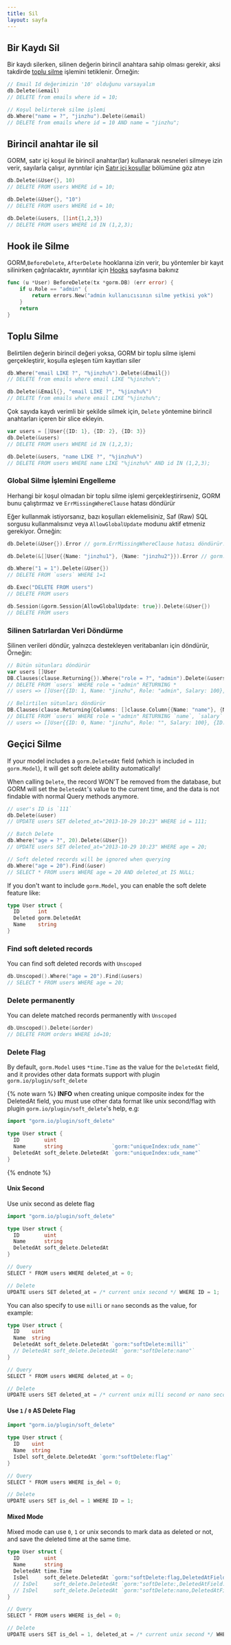 ```yaml
---
title: Sil
layout: sayfa
---
```


## Bir Kaydı Sil

Bir kaydı silerken, silinen değerin birincil anahtara sahip olması gerekir, aksi takdirde [toplu silme](#batch_delete) işlemini tetiklenir. Örneğin:

```go
// Email Id değerimizin '10' olduğunu varsayalım
db.Delete(&email)
// DELETE from emails where id = 10;

// Koşul belirterek silme işlemi
db.Where("name = ?", "jinzhu").Delete(&email)
// DELETE from emails where id = 10 AND name = "jinzhu";
```

## Birincil anahtar ile sil

GORM, satır içi koşul ile birincil anahtar(lar) kullanarak nesneleri silmeye izin verir, sayılarla çalışır, ayrıntılar için [Satır içi koşullar](query.html#inline_conditions) bölümüne göz atın

```go
db.Delete(&User{}, 10)
// DELETE FROM users WHERE id = 10;

db.Delete(&User{}, "10")
// DELETE FROM users WHERE id = 10;

db.Delete(&users, []int{1,2,3})
// DELETE FROM users WHERE id IN (1,2,3);
```

## Hook ile Silme

GORM,`BeforeDelete`, `AfterDelete` hooklarına izin verir, bu yöntemler bir kayıt silinirken çağrılacaktır, ayrıntılar için [Hooks](hooks.html) sayfasına bakınız

```go
func (u *User) BeforeDelete(tx *gorm.DB) (err error) {
    if u.Role == "admin" {
        return errors.New("admin kullanıcısının silme yetkisi yok")
    }
    return
}
```

## <span id="batch_delete">Toplu Silme</span>

Belirtilen değerin birincil değeri yoksa, GORM bir toplu silme işlemi gerçekleştirir, koşulla eşleşen tüm kayıtları siler

```go
db.Where("email LIKE ?", "%jinzhu%").Delete(&Email{})
// DELETE from emails where email LIKE "%jinzhu%";

db.Delete(&Email{}, "email LIKE ?", "%jinzhu%")
// DELETE from emails where email LIKE "%jinzhu%";
```

Çok sayıda kaydı verimli bir şekilde silmek için, `Delete` yöntemine birincil anahtarları içeren bir slice ekleyin.

```go
var users = []User{{ID: 1}, {ID: 2}, {ID: 3}}
db.Delete(&users)
// DELETE FROM users WHERE id IN (1,2,3);

db.Delete(&users, "name LIKE ?", "%jinzhu%")
// DELETE FROM users WHERE name LIKE "%jinzhu%" AND id IN (1,2,3); 
```

### Global Silme İşlemini Engelleme

Herhangi bir koşul olmadan bir toplu silme işlemi gerçekleştirirseniz, GORM bunu çalıştırmaz ve `ErrMissingWhereClause` hatası döndürür

Eğer kullanmak istiyorsanız, bazı koşulları eklemelisiniz, Saf (Raw) SQL sorgusu kullanmalısınız veya `AllowGlobalUpdate` modunu aktif etmeniz gerekiyor. Örneğin:

```go
db.Delete(&User{}).Error // gorm.ErrMissingWhereClause hatası döndürür.

db.Delete(&[]User{{Name: "jinzhu1"}, {Name: "jinzhu2"}}).Error // gorm.ErrMissingWhereClause hatası döndürür.

db.Where("1 = 1").Delete(&User{})
// DELETE FROM `users` WHERE 1=1

db.Exec("DELETE FROM users")
// DELETE FROM users

db.Session(&gorm.Session{AllowGlobalUpdate: true}).Delete(&User{})
// DELETE FROM users
```

### Silinen Satırlardan Veri Döndürme

Silinen verileri döndür, yalnızca destekleyen veritabanları için döndürür, Örneğin:

```go
// Bütün sütunları döndürür
var users []User
DB.Clauses(clause.Returning{}).Where("role = ?", "admin").Delete(&users)
// DELETE FROM `users` WHERE role = "admin" RETURNING *
// users => []User{{ID: 1, Name: "jinzhu", Role: "admin", Salary: 100}, {ID: 2, Name: "jinzhu.2", Role: "admin", Salary: 1000}}

// Belirtilen sütunları döndürür
DB.Clauses(clause.Returning{Columns: []clause.Column{{Name: "name"}, {Name: "salary"}}}).Where("role = ?", "admin").Delete(&users)
// DELETE FROM `users` WHERE role = "admin" RETURNING `name`, `salary`
// users => []User{{ID: 0, Name: "jinzhu", Role: "", Salary: 100}, {ID: 0, Name: "jinzhu.2", Role: "", Salary: 1000}}
```

## Geçici Silme

If your model includes a `gorm.DeletedAt` field (which is included in `gorm.Model`), it will get soft delete ability automatically!

When calling `Delete`, the record WON'T be removed from the database, but GORM will set the `DeletedAt`'s value to the current time, and the data is not findable with normal Query methods anymore.

```go
// user's ID is `111`
db.Delete(&user)
// UPDATE users SET deleted_at="2013-10-29 10:23" WHERE id = 111;

// Batch Delete
db.Where("age = ?", 20).Delete(&User{})
// UPDATE users SET deleted_at="2013-10-29 10:23" WHERE age = 20;

// Soft deleted records will be ignored when querying
db.Where("age = 20").Find(&user)
// SELECT * FROM users WHERE age = 20 AND deleted_at IS NULL;
```

If you don't want to include `gorm.Model`, you can enable the soft delete feature like:

```go
type User struct {
  ID      int
  Deleted gorm.DeletedAt
  Name    string
}
```

### Find soft deleted records

You can find soft deleted records with `Unscoped`

```go
db.Unscoped().Where("age = 20").Find(&users)
// SELECT * FROM users WHERE age = 20;
```

### Delete permanently

You can delete matched records permanently with `Unscoped`

```go
db.Unscoped().Delete(&order)
// DELETE FROM orders WHERE id=10;
```

### Delete Flag

By default, `gorm.Model` uses `*time.Time` as the value for the `DeletedAt` field, and it provides other data formats support with plugin `gorm.io/plugin/soft_delete`

{% note warn %}
**INFO** when creating unique composite index for the DeletedAt field, you must use other data format like unix second/flag with plugin `gorm.io/plugin/soft_delete`'s help, e.g:

```go
import "gorm.io/plugin/soft_delete"

type User struct {
  ID        uint
  Name      string                `gorm:"uniqueIndex:udx_name"`
  DeletedAt soft_delete.DeletedAt `gorm:"uniqueIndex:udx_name"`
}
```
{% endnote %}

#### Unix Second

Use unix second as delete flag

```go
import "gorm.io/plugin/soft_delete"

type User struct {
  ID        uint
  Name      string
  DeletedAt soft_delete.DeletedAt
}

// Query
SELECT * FROM users WHERE deleted_at = 0;

// Delete
UPDATE users SET deleted_at = /* current unix second */ WHERE ID = 1;
```

You can also specify to use `milli` or `nano` seconds as the value, for example:

```go
type User struct {
  ID    uint
  Name  string
  DeletedAt soft_delete.DeletedAt `gorm:"softDelete:milli"`
  // DeletedAt soft_delete.DeletedAt `gorm:"softDelete:nano"`
}

// Query
SELECT * FROM users WHERE deleted_at = 0;

// Delete
UPDATE users SET deleted_at = /* current unix milli second or nano second */ WHERE ID = 1;
```

#### Use `1` / `0` AS Delete Flag

```go
import "gorm.io/plugin/soft_delete"

type User struct {
  ID    uint
  Name  string
  IsDel soft_delete.DeletedAt `gorm:"softDelete:flag"`
}

// Query
SELECT * FROM users WHERE is_del = 0;

// Delete
UPDATE users SET is_del = 1 WHERE ID = 1;
```

#### Mixed Mode

Mixed mode can use `0`, `1` or unix seconds to mark data as deleted or not, and save the deleted time at the same time.

```go
type User struct {
  ID        uint
  Name      string
  DeletedAt time.Time
  IsDel     soft_delete.DeletedAt `gorm:"softDelete:flag,DeletedAtField:DeletedAt"` // use `1` `0`
  // IsDel     soft_delete.DeletedAt `gorm:"softDelete:,DeletedAtField:DeletedAt"` // use `unix second`
  // IsDel     soft_delete.DeletedAt `gorm:"softDelete:nano,DeletedAtField:DeletedAt"` // use `unix nano second`
}

// Query
SELECT * FROM users WHERE is_del = 0;

// Delete
UPDATE users SET is_del = 1, deleted_at = /* current unix second */ WHERE ID = 1;
```
